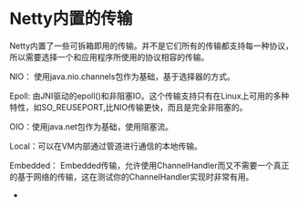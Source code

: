 # Netty内置的传输
Netty内置了一些可拆箱即用的传输。并不是它们所有的传输都支持每一种协议，所以需要选择一个和应用程序所使用的协议相容的传输。

NIO： 使用java.nio.channels包作为基础，基于选择器的方式。

Epoll: 由JNI驱动的epoll()和非阻塞IO。这个传输支持只有在Linux上可用的多种特性，如SO_REUSEPORT,比NIO传输更快，而且是完全非阻塞的。

OIO：使用java.net包作为基础，使用阻塞流。

Local：可以在VM内部通过管道进行通信的本地传输。

Embedded： Embedded传输，允许使用ChannelHandler而又不需要一个真正的基于网络的传输，这在测试你的ChannelHandler实现时非常有用。

- 
